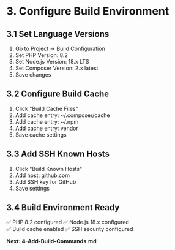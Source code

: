 # 3. Configure Build Environment

## 3.1 Set Language Versions
1. Go to Project → Build Configuration
2. Set PHP Version: 8.2
3. Set Node.js Version: 18.x LTS
4. Set Composer Version: 2.x latest
5. Save changes

## 3.2 Configure Build Cache
1. Click "Build Cache Files"
2. Add cache entry: ~/.composer/cache
3. Add cache entry: ~/.npm
4. Add cache entry: vendor
5. Save cache settings

## 3.3 Add SSH Known Hosts
1. Click "Build Known Hosts"
2. Add host: github.com
3. Add SSH key for GitHub
4. Save settings

## 3.4 Build Environment Ready
✅ PHP 8.2 configured
✅ Node.js 18.x configured  
✅ Build cache enabled
✅ SSH security configured

**Next: 4-Add-Build-Commands.md**

